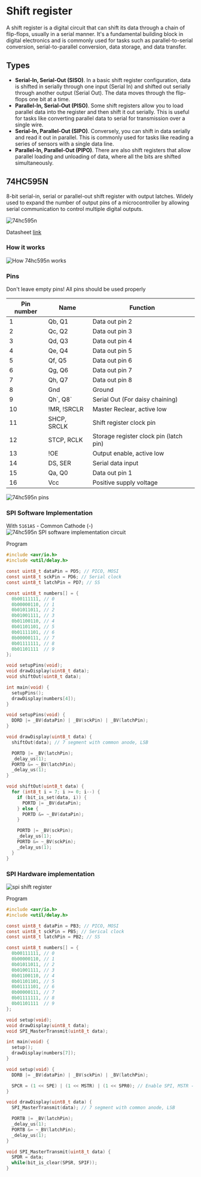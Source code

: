# Shift register
A shift register is a digital circuit that can shift its data through a chain of flip-flops, usually in a serial manner. It's a fundamental building block in digital electronics and is commonly used for tasks such as parallel-to-serial conversion, serial-to-parallel conversion, data storage, and data transfer.

## Types
- **Serial-In, Serial-Out (SISO)**. In a basic shift register configuration, data is shifted in serially through one input (Serial In) and shifted out serially through another output (Serial Out). The data moves through the flip-flops one bit at a time.
- **Parallel-In, Serial-Out (PISO)**. Some shift registers allow you to load parallel data into the register and then shift it out serially. This is useful for tasks like converting parallel data to serial for transmission over a single wire.
- **Serial-In, Parallel-Out (SIPO)**. Conversely, you can shift in data serially and read it out in parallel. This is commonly used for tasks like reading a series of sensors with a single data line.
- **Parallel-In, Parallel-Out (PIPO)**. There are also shift registers that allow parallel loading and unloading of data, where all the bits are shifted simultaneously.


## 74HC595N
8-bit serial-in, serial or parallel-out shift register with output latches. Widely used to expand the number of output pins of a microcontroller by allowing serial communication to control multiple digital outputs.

![74hc595n](./assets/74hc595n.webp)

Datasheet [link](./assets/74HC595D_datasheet.pdf)

### How it works
![How 74hc595n works](./assets/74HC595-Shift-Register-Working.gif)

### Pins
Don't leave empty pins! All pins should be used properly

| Pin number | Name        | Function                               |
| ---------- | ----------- | -------------------------------------- |
| 1          | Qb, Q1      | Data out pin 2                         |
| 2          | Qc, Q2      | Data out pin 3                         |
| 3          | Qd, Q3      | Data out pin 4                         |
| 4          | Qe, Q4      | Data out pin 5                         |
| 5          | Qf, Q5      | Data out pin 6                         |
| 6          | Qg, Q6      | Data out pin 7                         |
| 7          | Qh, Q7      | Data out pin 8                         |
| 8          | Gnd         | Ground                                 |
| 9          | Qh\`, Q8\`  | Serial Out (For daisy chaining)        |
| 10         | !MR, !SRCLR | Master Reclear, active low             |
| 11         | SHCP, SRCLK | Shift register clock pin               |
| 12         | STCP, RCLK  | Storage register clock pin (latch pin) |
| 13         | !OE         | Output enable, active low              |
| 14         | DS, SER     | Serial data input                      |
| 15         | Qa, Q0      | Data out pin 1                         |
| 16         | Vcc         | Positive supply voltage                |

![74hc595n pins](./assets/74hc595n-pinout.png)

### SPI Software Implementation

With `5161AS` - Common Cathode (-)
![74hc595n SPI software implementation circuit](./assets/74hc595-software-circuit.svg)


Program
```c
#include <avr/io.h>
#include <util/delay.h>

const uint8_t dataPin = PD5; // PICO, MOSI
const uint8_t sckPin = PD6; // Serial clock
const uint8_t latchPin = PD7; // SS

const uint8_t numbers[] = {
  0b00111111, // 0
  0b00000110, // 1
  0b01011011, // 2
  0b01001111, // 3
  0b01100110, // 4
  0b01101101, // 5
  0b01111101, // 6
  0b00000111, // 7
  0b01111111, // 8
  0b01101111  // 9
};

void setupPins(void);
void drawDisplay(uint8_t data);
void shiftOut(uint8_t data);

int main(void) {
  setupPins();
  drawDisplay(numbers[4]);
}

void setupPins(void) {
  DDRD |= _BV(dataPin) | _BV(sckPin) | _BV(latchPin);
}

void drawDisplay(uint8_t data) {
  shiftOut(data); // 7 segment with common anode, LSB

  PORTD |= _BV(latchPin);
  _delay_us(1);
  PORTD &= ~_BV(latchPin);
  _delay_us(1);
}

void shiftOut(uint8_t data) {
  for (int8_t i = 7; i >= 0; i--) {
    if (bit_is_set(data, i)) {
      PORTD |= _BV(dataPin);
    } else {
      PORTD &= ~_BV(dataPin);
    }

    PORTD |= _BV(sckPin);
    _delay_us(1);
    PORTD &= ~_BV(sckPin);
    _delay_us(1);
  }
}
```

### SPI Hardware implementation 

![spi shift register](./assets/74hc595-hardware-circuit.svg)

Program
```c
#include <avr/io.h>
#include <util/delay.h>

const uint8_t dataPin = PB3; // PICO, MOSI
const uint8_t sckPin = PB5; // Serical clock
const uint8_t latchPin = PB2; // SS

const uint8_t numbers[] = {
  0b00111111, // 0
  0b00000110, // 1
  0b01011011, // 2
  0b01001111, // 3
  0b01100110, // 4
  0b01101101, // 5
  0b01111101, // 6
  0b00000111, // 7
  0b01111111, // 8
  0b01101111  // 9
};

void setup(void);
void drawDisplay(uint8_t data);
void SPI_MasterTransmit(uint8_t data);

int main(void) {
  setup();
  drawDisplay(numbers[7]);
}

void setup(void) {
  DDRB |= _BV(dataPin) | _BV(sckPin) | _BV(latchPin);

  SPCR = (1 << SPE) | (1 << MSTR) | (1 << SPR0); // Enable SPI, MSTR - MOSI, fck/16
}

void drawDisplay(uint8_t data) {
  SPI_MasterTransmit(data); // 7 segment with common anode, LSB

  PORTB |= _BV(latchPin);
  _delay_us(1);
  PORTB &= ~_BV(latchPin);
  _delay_us(1);
}

void SPI_MasterTransmit(uint8_t data) {
  SPDR = data;
  while(bit_is_clear(SPSR, SPIF));
}
```
